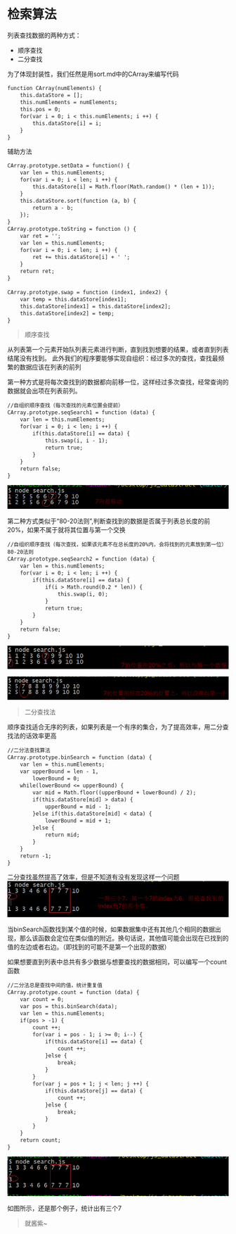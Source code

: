 # 检索算法
列表查找数据的两种方式：
*  顺序查找
* 二分查找

为了体现封装性，我们任然是用sort.md中的CArray来编写代码
```
function CArray(numElements) {
    this.dataStore = [];
    this.numElements = numElements;
    this.pos = 0;
    for(var i = 0; i < this.numElements; i ++) {
        this.dataStore[i] = i;
    }
}
```
辅助方法
```
CArray.prototype.setData = function() {
    var len = this.numElements;
    for(var i = 0; i < len; i ++) {
        this.dataStore[i] = Math.floor(Math.random() * (len + 1));
    }
    this.dataStore.sort(function (a, b) {
        return a - b;
    });
}
CArray.prototype.toString = function () {
    var ret = '';
    var len = this.numElements;
    for(var i = 0; i < len; i ++) {
        ret += this.dataStore[i] + ' ';
    }
    return ret;
}

CArray.prototype.swap = function (index1, index2) {
    var temp = this.dataStore[index1];
    this.dataStore[index1] = this.dataStore[index2];
    this.dataStore[index2] = temp;
}
```
> 顺序查找

从列表第一个元素开始队列表元素进行判断，直到找到想要的结果，或者直到列表结尾没有找到。
此外我们的程序要能够实现自组织：经过多次的查找，查找最频繁的数据应该在列表的前列

第一种方式是将每次查找到的数据都向前移一位，这样经过多次查找，经常查询的数据就会出项在列表前列。
```
//自组织顺序查找（每次查找的元素位置会提前）
CArray.prototype.seqSearch1 = function (data) {
    var len = this.numElements;
    for(var i = 0; i < len; i ++) {
        if(this.dataStore[i] == data) {
            this.swap(i, i - 1);
            return true;
        }
    }
    return false;
}
```
![seqSearch](./img/seqSearch1.png)

第二种方式类似于“80-20法则”,判断查找到的数据是否属于列表总长度的前20%，如果不属于就将其位置与第一个交换

```
//自组织顺序查找（每次查找，如果该元素不在总长度的20%内，会将找到的元素放到第一位）80-20法则
CArray.prototype.seqSearch2 = function (data) {
    var len = this.numElements;
    for(var i = 0; i < len; i ++) {
        if(this.dataStore[i] == data) {
            if(i > Math.round(0.2 * len)) {
                this.swap(i, 0);
            }
            return true;
        }
    }
    return false;
}
```
![seqSearch2-1](./img/seqSearch2-1.png)

![seqSearch2-2](./img/seqSearch2-2.png)

> 二分查找法

顺序查找适合无序的列表，如果列表是一个有序的集合，为了提高效率，用二分查找法的话效率更高

```
//二分法查找算法
CArray.prototype.binSearch = function (data) {
    var len = this.numElements;
    var upperBound = len - 1,
        lowerBound = 0;
    while(lowerBound <= upperBound) {
        var mid = Math.floor((upperBound + lowerBound) / 2);
        if(this.dataStore[mid] > data) {
            upperBound = mid - 1;
        }else if(this.dataStore[mid] < data) {
            lowerBound = mid + 1;
        }else {
            return mid;
        }
    }
    return -1;
}
```
二分查找虽然提高了效率，但是不知道有没有发现这样一个问题
![binSearch-1](./img/binSearch-1.png)

当binSearch函数找到某个值的时候，如果数据集中还有其他几个相同的数据出现，那么该函数会定位在类似值的附近。换句话说，其他值可能会出现在已找到的值的左边或者右边。（即找到的可能不是第一个出现的数据）

如果想要直到列表中总共有多少数据与想要查找的数据相同，可以编写一个count函数
```
//二分法总是查找中间的值，统计重复值
CArray.prototype.count = function (data) {
    var count = 0;
    var pos = this.binSearch(data);
    var len = this.numElements;
    if(pos > -1) {
        count ++;
        for(var i = pos - 1; i >= 0; i--) {
            if(this.dataStore[i] == data) {
                count ++;
            }else {
                break;
            }
        }
        for(var j = pos + 1; j < len; j ++) {
            if(this.dataStore[j] == data) {
                count ++;
            }else {
                break;
            }
        }
    }
    return count;
}
```
![binSearch-2](./img/binSearch-2.png)

如图所示，还是那个例子，统计出有三个7

> 就酱紫~


